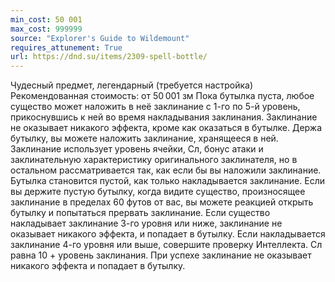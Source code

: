 ```yaml
---
min_cost: 50 001
max_cost: 999999
source: "Explorer's Guide to Wildemount"
requires_attunement: True
url: https://dnd.su/items/2309-spell-bottle/
---
```


Чудесный предмет, легендарный (требуется настройка)
Рекомендованная стоимость: от 50 001 зм
Пока бутылка пуста, любое существо может наложить в неё заклинание с 1-го по 5-й уровень, прикоснувшись к ней во время накладывания заклинания. Заклинание не оказывает никакого эффекта, кроме как оказаться в бутылке.
Держа бутылку, вы можете наложить заклинание, хранящееся в ней. Заклинание использует уровень ячейки, Сл, бонус атаки и заклинательную характеристику оригинального заклинателя, но в остальном рассматривается так, как если бы вы наложили заклинание. Бутылка становится пустой, как только накладывается заклинание.
Если вы держите пустую бутылку, когда видите существо, произносящее заклинание в пределах 60 футов от вас, вы можете реакцией открыть бутылку и попытаться прервать заклинание. Если существо накладывает заклинание 3-го уровня или ниже, заклинание не оказывает никакого эффекта, и попадает в бутылку. Если накладывается заклинание 4-го уровня или выше, совершите проверку Интеллекта. Сл равна 10 + уровень заклинания. При успехе заклинание не оказывает никакого эффекта и попадает в бутылку.